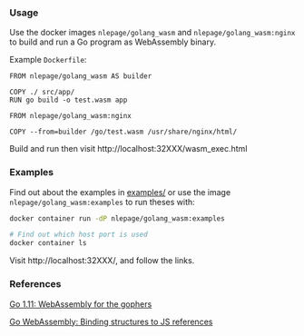 ### Usage

Use the docker images `nlepage/golang_wasm` and `nlepage/golang_wasm:nginx` to build and run a Go program as WebAssembly binary.

Example `Dockerfile`:
```
FROM nlepage/golang_wasm AS builder

COPY ./ src/app/
RUN go build -o test.wasm app

FROM nlepage/golang_wasm:nginx

COPY --from=builder /go/test.wasm /usr/share/nginx/html/
```

Build and run then visit http://localhost:32XXX/wasm_exec.html

### Examples

Find out about the examples in [examples/](https://github.com/nlepage/golang-wasm/tree/master/examples) or use the image `nlepage/golang_wasm:examples` to run theses with:

```sh
docker container run -dP nlepage/golang_wasm:examples

# Find out which host port is used
docker container ls
```

Visit http://localhost:32XXX/, and follow the links.

### References

[Go 1.11: WebAssembly for the gophers](https://medium.zenika.com/go-1-11-webassembly-for-the-gophers-ae4bb8b1ee03)

[Go WebAssembly: Binding structures to JS references](https://medium.zenika.com/go-webassembly-binding-structures-to-js-references-4eddd6fd4d23)
